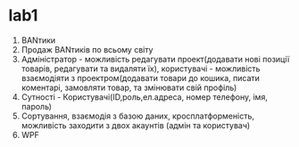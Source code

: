 # lab1
1. BANтики
2. Продаж BANтиків по всьому світу
3. Адміністратор - можливість редагувати проект(додавати нові позиції товарів, редагувати та видаляти їх), користувачі - можливість взаємодіяти з проектром(додавати товари до кошика, писати коментарі, замовляти товар, та змінювати свій профіль)
4. Сутності - Користувачі(ID,роль,ел.адреса, номер телефону, імя, пароль)
5. Сортування, взаємодія з базою даних, кросплатформеність, можливість заходити з двох акаунтів (адмін та користувач)
6. WPF

